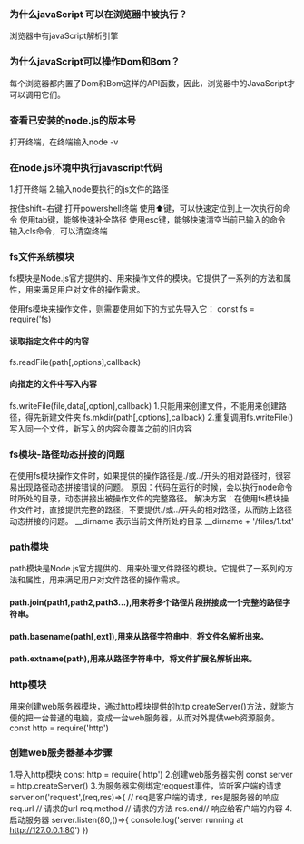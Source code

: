 ### 为什么javaScript 可以在浏览器中被执行？
浏览器中有javaScript解析引擎

### 为什么javaScript可以操作Dom和Bom？
每个浏览器都内置了Dom和Bom这样的API函数，因此，浏览器中的JavaScript才可以调用它们。

### 查看已安装的node.js的版本号
打开终端，在终端输入node -v

### 在node.js环境中执行javascript代码
1.打开终端
2.输入node要执行的js文件的路径

按住shift+右键 打开powershell终端
使用⬆键，可以快速定位到上一次执行的命令
使用tab键，能够快速补全路径
使用esc键，能够快速清空当前已输入的命令
输入cls命令，可以清空终端

### fs文件系统模块
fs模块是Node.js官方提供的、用来操作文件的模块。它提供了一系列的方法和属性，用来满足用户对文件的操作需求。

使用fs模块来操作文件，则需要使用如下的方式先导入它：
const fs = require('fs)

#### 读取指定文件中的内容
fs.readFile(path[,options],callback)

#### 向指定的文件中写入内容
fs.writeFile(file,data[,option],callback)
1.只能用来创建文件，不能用来创建路径，得先新建文件夹 fs.mkdir(path[,options],callback)
2.重复调用fs.writeFile()写入同一个文件，新写入的内容会覆盖之前的旧内容
### fs模块-路径动态拼接的问题
在使用fs模块操作文件时，如果提供的操作路径是./或../开头的相对路径时，很容易出现路径动态拼接错误的问题。
原因：代码在运行的时候，会以执行node命令时所处的目录，动态拼接出被操作文件的完整路径。
解决方案：在使用fs模块操作文件时，直接提供完整的路径，不要提供./或../开头的相对路径，从而防止路径动态拼接的问题。
 __dirname 表示当前文件所处的目录
 __dirname + '/files/1.txt'
 
 ### path模块
path模块是Node.js官方提供的、用来处理文件路径的模块。它提供了一系列的方法和属性，用来满足用户对文件路径的操作需求。
#### path.join(path1,path2,path3...),用来将多个路径片段拼接成一个完整的路径字符串。

#### path.basename(path[,ext]),用来从路径字符串中，将文件名解析出来。

#### path.extname(path),用来从路径字符串中，将文件扩展名解析出来。

### http模块
用来创建web服务器模块，通过http模块提供的http.createServer()方法，就能方便的把一台普通的电脑，变成一台web服务器，从而对外提供web资源服务。
const http = require('http')

### 创建web服务器基本步骤
1.导入http模块
const http = require('http')
2.创建web服务器实例
const server = http.createServer()
3.为服务器实例绑定reqquest事件，监听客户端的请求
server.on('request',(req,res)=>{
    // req是客户端的请求，res是服务器的响应
req.url // 请求的url
req.method // 请求的方法
res.end// 响应给客户端的内容
4.启动服务器
server.listen(80,()=>{
    console.log('server running at http://127.0.0.1:80')
})




